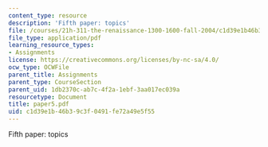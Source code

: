 ```yaml
---
content_type: resource
description: 'Fifth paper: topics'
file: /courses/21h-311-the-renaissance-1300-1600-fall-2004/c1d39e1b46b39c3f0491fe72a49e5f55_paper5.pdf
file_type: application/pdf
learning_resource_types:
- Assignments
license: https://creativecommons.org/licenses/by-nc-sa/4.0/
ocw_type: OCWFile
parent_title: Assignments
parent_type: CourseSection
parent_uid: 1db2370c-ab7c-4f2a-1ebf-3aa017ec039a
resourcetype: Document
title: paper5.pdf
uid: c1d39e1b-46b3-9c3f-0491-fe72a49e5f55
---
```

Fifth paper: topics